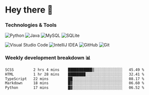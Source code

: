 # Hey there 👋

### Technologies & Tools

![Python](https://img.shields.io/badge/python-3670A0?style=for-the-badge&logo=python&logoColor=ffdd54)
![Java](https://img.shields.io/badge/java-%23ED8B00.svg?style=for-the-badge&logo=openjdk&logoColor=white)
![MySQL](https://img.shields.io/badge/mysql-4479A1.svg?style=for-the-badge&logo=mysql&logoColor=white)
![SQLite](https://img.shields.io/badge/sqlite-%2307405e.svg?style=for-the-badge&logo=sqlite&logoColor=white)

![Visual Studio Code](https://img.shields.io/badge/Visual%20Studio%20Code-0078d7.svg?style=for-the-badge&logo=visual-studio-code&logoColor=white)
![IntelliJ IDEA](https://img.shields.io/badge/IntelliJIDEA-000000.svg?style=for-the-badge&logo=intellij-idea&logoColor=white)
![GitHub](https://img.shields.io/badge/github-%23121011.svg?style=for-the-badge&logo=github&logoColor=white)
![Git](https://img.shields.io/badge/git-%23F05033.svg?style=for-the-badge&logo=git&logoColor=white)

### Weekly development breakdown 📊
<!--START_SECTION:waka-->

```txt
SCSS         2 hrs 4 mins    ███████████▒░░░░░░░░░░░░░   45.49 %
HTML         1 hr 28 mins    ████████░░░░░░░░░░░░░░░░░   32.41 %
TypeScript   22 mins         ██░░░░░░░░░░░░░░░░░░░░░░░   08.17 %
Markdown     18 mins         █▓░░░░░░░░░░░░░░░░░░░░░░░   06.60 %
Python       17 mins         █▓░░░░░░░░░░░░░░░░░░░░░░░   06.52 %
```

<!--END_SECTION:waka-->
